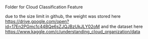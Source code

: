 Folder for Cloud Classification Feature

due to the size limit in github, the weight was stored here https://drive.google.com/open?id=17En2PGmc1c44BQe6sZJQJBzUkJLY02oM
and the dataset here  https://www.kaggle.com/c/understanding_cloud_organization/data
